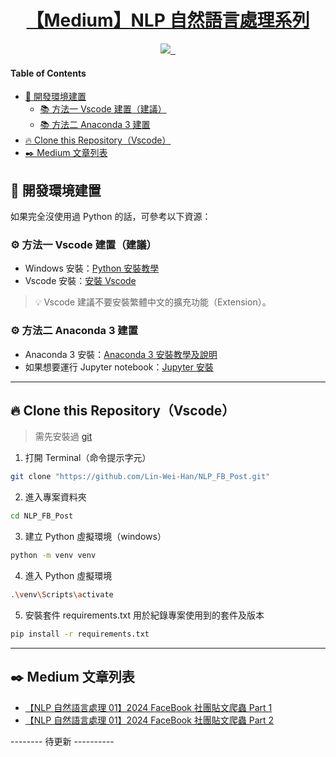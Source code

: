 <p align="center">
  <a href="https://medium.com/tkustatdc/nlp/home">
    <h1 align="center">【Medium】NLP 自然語言處理系列</h1>
  </a>
</p>

<p align="center">
  <a aria-label="John" href="https://www.facebook.com/profile.php?id=100004293253951">
    <img src="https://img.shields.io/badge/-John%20Lin-blue?style=for-the-badge&logo=facebook&logoColor=white&labelColor=gray&color=blue">
  </a>
  <a aria-label="TSDC" href="https://medium.com/tkustatdc">
    <img alt="" src="https://img.shields.io/badge/-TSDC%20CLUB-blue?style=for-the-badge&logo=&logoColor=white&labelColor=gray&color=blue">
  </a>
  <a aria-label="Follow me" href="https://medium.com/@xcswap.john">
    <img alt="" src="https://img.shields.io/badge/-FOLLOW%20ME-blue?style=for-the-badge&logo=Medium&logoColor=white&labelColor=gray&color=blue">
  </a>
</p>

#### Table of Contents

- [💪 開發環境建置](#-開發環境建置)
  - [📚 方法一 Vscode 建置（建議）](#-方法一-vscode-建置建議)
  - [📚 方法二 Anaconda 3 建置](#-方法二-anaconda-3-建置)
- [🔥 Clone this Repository（Vscode）](#-clone-this-repositoryvscode)
- [✒️ Medium 文章列表](#%EF%B8%8F-medium-文章列表)

## 💪 開發環境建置

如果完全沒使用過 Python 的話，可參考以下資源：

### ⚙️ 方法一 Vscode 建置（建議）

- Windows 安裝：[Python 安裝教學](https://medium.com/ai-for-k12/python-%E5%AE%89%E8%A3%9D%E6%95%99%E5%AD%B8%E5%8F%8A%E8%AA%AA%E6%98%8E-a07de2463d98)
- Vscode 安裝：[安裝 Vscode](https://hackmd.io/@smallshawn95/vscode_write_py)

> 💡 Vscode 建議不要安裝繁體中文的擴充功能（Extension）。

### ⚙️ 方法二 Anaconda 3 建置

- Anaconda 3 安裝：[Anaconda 3 安裝教學及說明](https://medium.com/ai-for-k12/anaconda-3-%E5%AE%89%E8%A3%9D%E6%95%99%E5%AD%B8%E5%8F%8A%E8%AA%AA%E6%98%8E-3542d8e6a224)
- 如果想要運行 Jupyter notebook：[Jupyter 安裝](https://medium.com/ai-for-k12/jupyter-notebook-%E5%AE%8C%E6%95%B4%E4%BB%8B%E7%B4%B9-%E5%AE%89%E8%A3%9D%E5%8F%8A%E4%BD%BF%E7%94%A8%E8%AA%AA%E6%98%8E-846b5432f044)

---

## 🔥 Clone this Repository（Vscode）

> 需先安裝過 [git](https://git-scm.com/downloads)

1. 打開 Terminal（命令提示字元）

```bash
git clone "https://github.com/Lin-Wei-Han/NLP_FB_Post.git"
```

2. 進入專案資料夾

```bash
cd NLP_FB_Post
```

3. 建立 Python 虛擬環境（windows）

```bash
python -m venv venv
```

4. 進入 Python 虛擬環境

```bash
.\venv\Scripts\activate
```

5. 安裝套件
   requirements.txt 用於紀錄專案使用到的套件及版本

```bash
pip install -r requirements.txt
```

---

## ✒️ Medium 文章列表

- [【NLP 自然語言處理 01】2024 FaceBook 社團貼文爬蟲 Part 1](https://medium.com/tkustatdc/nlp-%E8%87%AA%E7%84%B6%E8%AA%9E%E8%A8%80%E8%99%95%E7%90%86-01-2024-facebook%E7%A4%BE%E5%9C%98%E8%B2%BC%E6%96%87%E7%88%AC%E8%9F%B2-%E4%B8%8A-58a8665e6b45)
- [【NLP 自然語言處理 01】2024 FaceBook 社團貼文爬蟲 Part 2](https://medium.com/tkustatdc/nlp-自然語言處理-01-2024-facebook社團貼文爬蟲part-2-013ae7103055)

-------- 待更新 ----------
